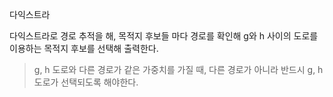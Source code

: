 다익스트라

다익스트라로 경로 추적을 해, 목적지 후보들 마다 경로를 확인해 g와 h 사이의 도로를 이용하는 목적지 후보를 선택해 출력한다.

> g, h 도로와 다른 경로가 같은 가중치를 가질 때, 다른 경로가 아니라 반드시 g, h 도로가 선택되도록 해야한다.
